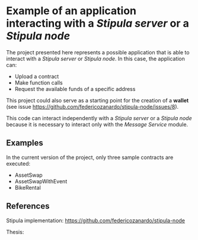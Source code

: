 # Example of an application interacting with a *Stipula server* or a *Stipula node*

The project presented here represents a possible application that is able to interact with a *Stipula server* or *Stipula node*.
In this case, the application can:
- Upload a contract
- Make function calls
- Request the available funds of a specific address

This project could also serve as a starting point for the creation of a **wallet** (see issue https://github.com/federicozanardo/stipula-node/issues/8).

This code can interact independently with a *Stipula server* or a *Stipula node* because it is necessary to interact only with the *Message Service* module.

## Examples

In the current version of the project, only three sample contracts are executed:
- AssetSwap
- AssetSwapWithEvent
- BikeRental

## References

Stipula implementation: https://github.com/federicozanardo/stipula-node

Thesis: 